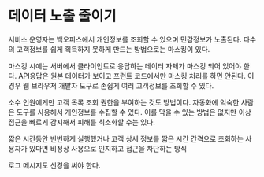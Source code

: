 # 데이터 노출 줄이기
서비스 운영자는 백오피스에서 개인정보를 조회할 수 있으며 민감정보가 노출된다. 다수의 고객정보를 쉽게 획득하지 못하게 만드는 방법으로는 마스킹이 있다. 

마스킹 시에는 서버에서 클라이언트로 응답하는 데이터 자체가 마스킹 되어 있어야 한다. API응답은 원본 데이터가 보이고 프런트 코드에서만 마스킹 처리를 하면 안된다. 이경우 웹 브라우저 개발자 도구로 손쉽게 여러 고객정보를 조회할 수 있다.

소수 인원에게만 고객 목록 조회 권한을 부여하는 것도 방법이다. 자동화에 익숙한 사람은 도구를 사용해서 개인정보를 수집할 수 있다. 이를 막을 수 있는 방법은 없지만 이상 접근을 빠르게 감지해서 피해를 최소화할 수는 있다.

짧은 시간동안 빈번하게 실행했거나 고객 상세 정보를 짧은 시간 간격으로 조회하는 사용자가 있다면 비정상 사용으로 인지하고 접근을 차단하는 방식

로그 메시지도 신경을 써야 한다.

